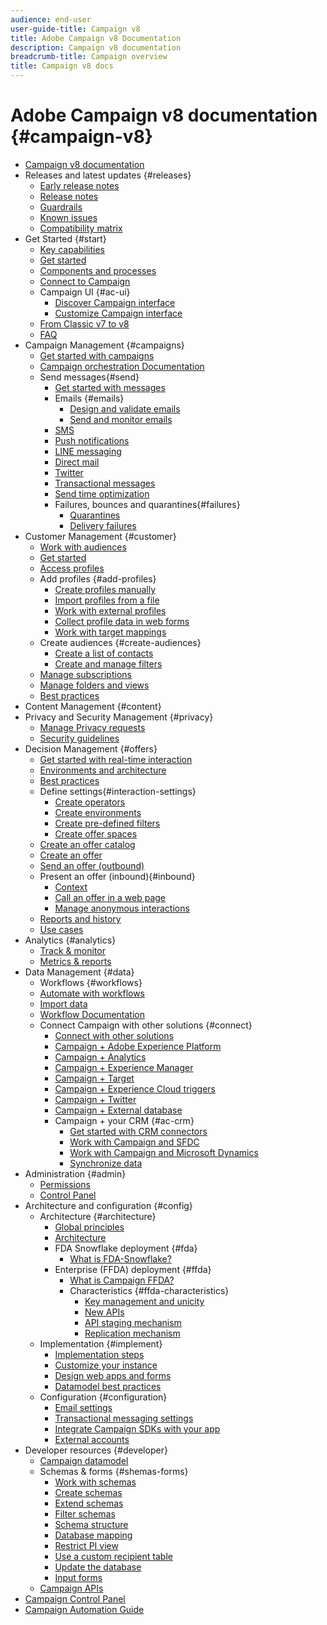 ```yaml
---
audience: end-user
user-guide-title: Campaign v8
title: Adobe Campaign v8 Documentation
description: Campaign v8 documentation
breadcrumb-title: Campaign overview
title: Campaign v8 docs
---
```


# Adobe Campaign v8 documentation {#campaign-v8}

+ [Campaign v8 documentation](campaign-home.md)
+ Releases and latest updates {#releases}
  + [Early release notes](start/e-release-notes.md)
  + [Release notes](start/release-notes.md)
  + [Guardrails](start/ac-guardrails.md)
  + [Known issues](start/known-issues.md)
  + [Compatibility matrix](start/compatibility-matrix.md)
+ Get Started {#start}
  + [Key capabilities](start/whats-new.md)
  + [Get started](start/get-started.md)
  + [Components and processes](start/ac-components.md)
  + [Connect to Campaign](start/connect.md)
  + Campaign UI {#ac-ui}
    + [Discover Campaign interface](start/campaign-ui.md)
    + [Customize Campaign interface](start/customize-ui.md)
  + [From Classic v7 to v8](start/v7-to-v8.md)
  + [FAQ](start/campaign-faq.md)
+ Campaign Management {#campaigns}
  + [Get started with campaigns](start/campaigns.md)
  + [Campaign orchestration Documentation](https://experienceleague.adobe.com/docs/campaign/automation/campaign-orchestration/set-up-campaigns.html)
  + Send messages{#send}
    + [Get started with messages](start/create-message.md)
    + Emails {#emails}
      + [Design and validate emails](send/email.md)
      + [Send and monitor emails](send/send.md)
    + [SMS](send/sms.md)
    + [Push notifications](send/push.md)
    + [LINE messaging](send/line.md)
    + [Direct mail](send/direct-mail.md)
    + [Twitter](send/twitter.md)
    + [Transactional messages](send/transactional.md)
    + [Send time optimization](send/predictive.md)
    + Failures, bounces and quarantines{#failures}
      + [Quarantines](send/quarantines.md)
      + [Delivery failures](send/delivery-failures.md)
+ Customer Management {#customer}
    + [Work with audiences](start/audiences.md)
    + [Get started](audiences/gs-audiences.md)
    + [Access profiles](audiences/view-profiles.md)
    + Add profiles {#add-profiles}
      + [Create profiles manually](audiences/create-profiles.md)
      + [Import profiles from a file](audiences/import-profiles.md)
      + [Work with external profiles](audiences/external-profiles.md)
      + [Collect profile data in web forms](audiences/collect-profiles.md)
      + [Work with target mappings](audiences/target-mappings.md)
    + Create audiences {#create-audiences}
      + [Create a list of contacts](audiences/create-audiences.md)
      + [Create and manage filters](audiences/create-filters.md)
    + [Manage subscriptions](start/subscriptions.md)
    + [Manage folders and views](audiences/folders-and-views.md)
    + [Best practices](audiences/audiences-best-practices.md)
+ Content Management {#content}
+ Privacy and Security Management {#privacy}
  + [Manage Privacy requests](start/privacy.md)
  + [Security guidelines](config/security.md)
+ Decision Management {#offers}
  + [Get started with real-time interaction](interaction/interaction.md)
  + [Environments and architecture](interaction/interaction-architecture.md)
  + [Best practices](interaction/interaction-best-practices.md)
  + Define settings{#interaction-settings}
    + [Create operators](interaction/interaction-operators.md)
    + [Create environments](interaction/interaction-env.md)
    + [Create pre-defined filters](interaction/interaction-predefined-filters.md)
    + [Create offer spaces](interaction/interaction-offer-spaces.md)
  + [Create an offer catalog](interaction/interaction-offer-catalog.md)
  + [Create an offer](interaction/interaction-offer.md)
  + [Send an offer (outbound)](interaction/interaction-send-offers.md)
  + Present an offer (inbound){#inbound}
    + [Context](interaction/interaction-present-offers.md)
    + [Call an offer in a web page](interaction/interaction-integration.md)
    + [Manage anonymous interactions](interaction/anonymous-interactions.md)
  + [Reports and history](interaction/interaction-tracking.md)
  + [Use cases](interaction/interaction-use-cases.md)
+ Analytics {#analytics}
  + [Track & monitor](start/tracking.md)
  + [Metrics & reports](start/reporting.md)
+ Data Management {#data}
  + Workflows {#workflows}
  + [Automate with workflows](config/workflows.md)
  + [Import data](start/import.md)
  + [Workflow Documentation](https://experienceleague.adobe.com/docs/campaign/automation/workflows/introduction/about-workflows.html)
  + Connect Campaign with other solutions {#connect}
    + [Connect with other solutions](connect/integration.md)
    + [Campaign + Adobe Experience Platform](connect/ac-aep.md)
    + [Campaign + Analytics](connect/ac-aa.md)
    + [Campaign + Experience Manager](connect/ac-aem.md)
    + [Campaign + Target](connect/ac-at.md)
    + [Campaign + Experience Cloud triggers](connect/ac-triggers.md)
    + [Campaign + Twitter](connect/ac-tw.md)
    + [Campaign + External database](connect/fda.md)
    + Campaign + your CRM {#ac-crm}
      + [Get started with CRM connectors](connect/crm.md)
      + [Work with Campaign and SFDC](connect/ac-sfdc.md)
      + [Work with Campaign and Microsoft Dynamics](connect/ac-ms-dyn.md)
      + [Synchronize data](connect/crm-data-sync.md)
+ Administration {#admin}
  + [Permissions](start/permissions.md)
  + [Control Panel](config/self-service.md)
+ Architecture and configuration {#config}
  + Architecture {#architecture}
    + [Global principles](architecture/general-architecture.md)
    + [Architecture](architecture/architecture.md)
    + FDA Snowflake deployment {#fda}
      + [What is FDA-Snowflake?](architecture/fda-deployment.md)
    + Enterprise (FFDA) deployment {#ffda}
      + [What is Campaign FFDA?](architecture/enterprise-deployment.md)
      + Characteristics {#ffda-characteristics}
        + [Key management and unicity](architecture/keys.md)
        + [New APIs](architecture/new-apis.md)
        + [API staging mechanism](architecture/staging.md)
        + [Replication mechanism](architecture/replication.md)
  + Implementation {#implement}
    + [Implementation steps](start/implement.md)
    + [Customize your instance](dev/customize.md)
    + [Design web apps and forms](dev/webapps.md)
    + [Datamodel best practices](dev/datamodel-best-practices.md)
  + Configuration {#configuration}
    + [Email settings](config/email-settings.md)
    + [Transactional messaging settings](config/transactional-msg-settings.md)
    + [Integrate Campaign SDKs with your app](config/push-config.md)
    + [External accounts](config/external-accounts.md)
+ Developer resources {#developer}
  + [Campaign datamodel](dev/datamodel.md)
  + Schemas & forms {#shemas-forms}
    + [Work with schemas](dev/schemas.md)
    + [Create schemas](dev/create-schema.md)
    + [Extend schemas](dev/extend-schema.md)
    + [Filter schemas](dev/filter-schema.md)
    + [Schema structure](dev/schema-structure.md)
    + [Database mapping](dev/database-mapping.md)
    + [Restrict PI view](dev/restrict-pi-view.md)
    + [Use a custom recipient table](dev/custom-recipient.md)
    + [Update the database](dev/update-database-structure.md)
    + [Input forms](dev/forms.md)
  + [Campaign APIs](dev/api.md)
+ [Campaign Control Panel](https://experienceleague.adobe.com/docs/control-panel/using/control-panel-home.html)
+ [Campaign Automation Guide](https://experienceleague.adobe.com/docs/campaign/automation/home.html)
